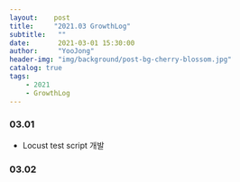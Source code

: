 ```yaml
---
layout:    post
title:     "2021.03 GrowthLog"
subtitle:   ""
date:       2021-03-01 15:30:00
author:     "YooJong"
header-img: "img/background/post-bg-cherry-blossom.jpg"
catalog: true
tags:
    - 2021 
    - GrowthLog
---
```


### 03.01
- Locust test script 개발


### 03.02